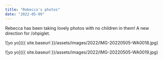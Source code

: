 ```yaml
---
title: "Rebecca's photos"
date: "2022-05-09"
---
```


Rebecca has been taking lovely photos with no children in them! A new direction for /ohpiglet.

![yo yo]({{ site.baseurl }}/assets/images/2022/IMG-20220505-WA0018.jpg)

![yo yo]({{ site.baseurl }}/assets/images/2022/IMG-20220505-WA0019.jpg)
